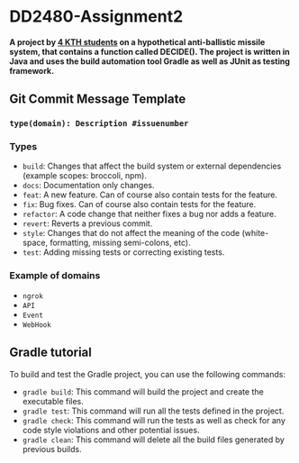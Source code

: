 # DD2480-Assignment2
#### A project by [4 KTH students](#developers-and-their-main-contributions) on  a hypothetical anti-ballistic missile system, that contains a function called DECIDE(). The project is written in Java and uses the build automation tool Gradle as well as JUnit as testing framework.

## Git Commit Message Template
### `type(domain): Description #issuenumber`
### Types
- `build`: Changes that affect the build system or external dependencies (example scopes: broccoli, npm).
- `docs`: Documentation only changes.
- `feat`: A new feature. Can of course also contain tests for the feature.
- `fix`: Bug fixes. Can of course also contain tests for the feature.
- `refactor`: A code change that neither fixes a bug nor adds a feature.
- `revert`: Reverts a previous commit.
- `style`: Changes that do not affect the meaning of the code (white-space, formatting, missing semi-colons, etc).
- `test`: Adding missing tests or correcting existing tests.

### Example of domains
- `ngrok`
- `API`
- `Event`
- `WebHook`

##
## Gradle tutorial
To build and test the Gradle project, you can use the following commands:

- `gradle build`: This command will build the project and create the executable files.
- `gradle test`: This command will run all the tests defined in the project.
- `gradle check`: This command will run the tests as well as check for any code style violations and other potential issues.
- `gradle clean`: This command will delete all the build files generated by previous builds.
